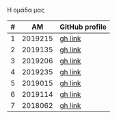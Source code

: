Η ομάδα μας

| # | ΑΜ | GitHub profile |
| -- | -- | -- |
| 1 | 2019215| [gh link](https://github.com/p19ntar) |
| 2 | 2019135| [gh link](https://github.com/p19biza) |
| 3 | 2019206| [gh link](https://github.com/Mnlsvt) |
| 4 | 2019235| [gh link](https://github.com/IsabellaPap) |
| 5 | 2019015| [gh link](https://github.com/alexl14) |
| 6 | 2019114| [gh link](https://github.com/p19papa4) |
| 7 | 2018062| [gh link](https://github.com/stovag) |

